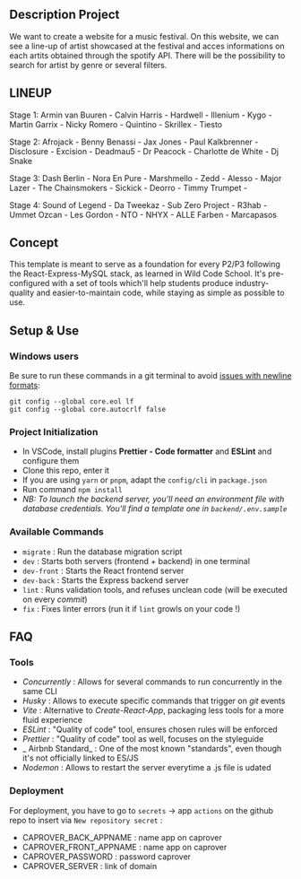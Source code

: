 ## Description Project

We want to create a website for a music festival. On this website, we can see a line-up of artist showcased at the festival and acces informations on each artits obtained through the spotify API. There will be the possibility to search for artist by genre or several filters.

## LINEUP

Stage 1:
Armin van Buuren - Calvin Harris - Hardwell - Illenium -
Kygo - Martin Garrix - Nicky Romero - Quintino - Skrillex - Tiesto

Stage 2:
Afrojack - Benny Benassi - Jax Jones - Paul Kalkbrenner - Disclosure -
Excision - Deadmau5 - Dr Peacock - Charlotte de White - Dj Snake

Stage 3:
Dash Berlin - Nora En Pure - Marshmello - Zedd - Alesso - Major Lazer -
The Chainsmokers - Sickick - Deorro - Timmy Trumpet -

Stage 4:
Sound of Legend - Da Tweekaz - Sub Zero Project - R3hab - Ummet Ozcan -
Les Gordon - NTO - NHYX - ALLE Farben - Marcapasos

## Concept

This template is meant to serve as a foundation for every P2/P3 following the React-Express-MySQL stack, as learned in Wild Code School.
It's pre-configured with a set of tools which'll help students produce industry-quality and easier-to-maintain code, while staying as simple as possible to use.

## Setup & Use

### Windows users

Be sure to run these commands in a git terminal to avoid [issues with newline formats](https://en.wikipedia.org/wiki/Newline#Issues_with_different_newline_formats):

```
git config --global core.eol lf
git config --global core.autocrlf false
```

### Project Initialization

- In VSCode, install plugins **Prettier - Code formatter** and **ESLint** and configure them
- Clone this repo, enter it
- If you are using `yarn` or `pnpm`, adapt the `config/cli` in `package.json`
- Run command `npm install`
- _NB: To launch the backend server, you'll need an environment file with database credentials. You'll find a template one in `backend/.env.sample`_

### Available Commands

- `migrate` : Run the database migration script
- `dev` : Starts both servers (frontend + backend) in one terminal
- `dev-front` : Starts the React frontend server
- `dev-back` : Starts the Express backend server
- `lint` : Runs validation tools, and refuses unclean code (will be executed on every _commit_)
- `fix` : Fixes linter errors (run it if `lint` growls on your code !)

## FAQ

### Tools

- _Concurrently_ : Allows for several commands to run concurrently in the same CLI
- _Husky_ : Allows to execute specific commands that trigger on _git_ events
- _Vite_ : Alternative to _Create-React-App_, packaging less tools for a more fluid experience
- _ESLint_ : "Quality of code" tool, ensures chosen rules will be enforced
- _Prettier_ : "Quality of code" tool as well, focuses on the styleguide
- _ Airbnb Standard_ : One of the most known "standards", even though it's not officially linked to ES/JS
- _Nodemon_ : Allows to restart the server everytime a .js file is udated

### Deployment

For deployment, you have to go to `secrets` → app `actions` on the github repo to insert via `New repository secret` :

- CAPROVER_BACK_APPNAME : name app on caprover
- CAPROVER_FRONT_APPNAME : name app on caprover
- CAPROVER_PASSWORD : password caprover
- CAPROVER_SERVER : link of domain
